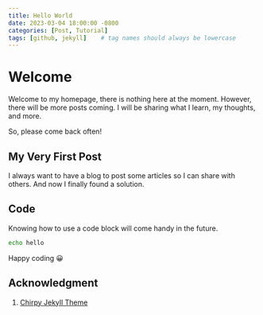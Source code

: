 ```yaml
---
title: Hello World
date: 2023-03-04 18:00:00 -0800
categories: [Post, Tutorial]
tags: [github, jekyll]    # tag names should always be lowercase
---
```


# Welcome

Welcome to my homepage, there is nothing here at the moment.
However, there will be more posts coming.
I will be sharing what I learn, my thoughts, and more.

So, please come back often!

## My Very First Post

I always want to have a blog to post some articles so I can share with others.
And now I finally found a solution.

## Code

Knowing how to use a code block will come handy in the future.

```bash
echo hello
```

Happy coding 😀

## Acknowledgment

1. [Chirpy Jekyll Theme](https://github.com/cotes2020/jekyll-theme-chirpy)
